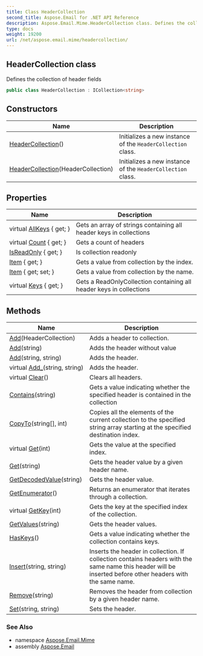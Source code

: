 ```yaml
---
title: Class HeaderCollection
second_title: Aspose.Email for .NET API Reference
description: Aspose.Email.Mime.HeaderCollection class. Defines the collection of header fields
type: docs
weight: 19200
url: /net/aspose.email.mime/headercollection/
---
```

## HeaderCollection class

Defines the collection of header fields

```csharp
public class HeaderCollection : ICollection<string>
```

## Constructors

| Name | Description |
| --- | --- |
| [HeaderCollection](headercollection/#constructor)() | Initializes a new instance of the `HeaderCollection` class. |
| [HeaderCollection](headercollection/#constructor_1)(HeaderCollection) | Initializes a new instance of the `HeaderCollection` class. |

## Properties

| Name | Description |
| --- | --- |
| virtual [AllKeys](../../aspose.email.mime/headercollection/allkeys/) { get; } | Gets an array of strings containing all header keys in collections |
| virtual [Count](../../aspose.email.mime/headercollection/count/) { get; } | Gets a count of headers |
| [IsReadOnly](../../aspose.email.mime/headercollection/isreadonly/) { get; } | Is collection readonly |
| [Item](../../aspose.email.mime/headercollection/item/) { get; } | Gets a value from collection by the index. |
| [Item](../../aspose.email.mime/headercollection/item/) { get; set; } | Gets a value from collection by the name. |
| virtual [Keys](../../aspose.email.mime/headercollection/keys/) { get; } | Gets a ReadOnlyCollection containing all header keys in collections |

## Methods

| Name | Description |
| --- | --- |
| [Add](../../aspose.email.mime/headercollection/add/#add)(HeaderCollection) | Adds a header to collection. |
| [Add](../../aspose.email.mime/headercollection/add/#add_1)(string) | Adds the header without value |
| [Add](../../aspose.email.mime/headercollection/add/#add_2)(string, string) | Adds the header. |
| virtual [Add_](../../aspose.email.mime/headercollection/add_/)(string, string) | Adds the header. |
| virtual [Clear](../../aspose.email.mime/headercollection/clear/)() | Clears all headers. |
| [Contains](../../aspose.email.mime/headercollection/contains/)(string) | Gets a value indicating whether the specified header is contained in the collection |
| [CopyTo](../../aspose.email.mime/headercollection/copyto/)(string[], int) | Copies all the elements of the current collection to the specified string array starting at the specified destination index. |
| virtual [Get](../../aspose.email.mime/headercollection/get/#get)(int) | Gets the value at the specified index. |
| [Get](../../aspose.email.mime/headercollection/get/#get_1)(string) | Gets the header value by a given header name. |
| [GetDecodedValue](../../aspose.email.mime/headercollection/getdecodedvalue/)(string) | Gets the header value. |
| [GetEnumerator](../../aspose.email.mime/headercollection/getenumerator/)() | Returns an enumerator that iterates through a collection. |
| virtual [GetKey](../../aspose.email.mime/headercollection/getkey/)(int) | Gets the key at the specified index of the collection. |
| [GetValues](../../aspose.email.mime/headercollection/getvalues/)(string) | Gets the header values. |
| [HasKeys](../../aspose.email.mime/headercollection/haskeys/)() | Gets a value indicating whether the collection contains keys. |
| [Insert](../../aspose.email.mime/headercollection/insert/)(string, string) | Inserts the header in collection. If collection contains headers with the same name this header will be inserted before other headers with the same name. |
| [Remove](../../aspose.email.mime/headercollection/remove/)(string) | Removes the header from collection by a given header name. |
| [Set](../../aspose.email.mime/headercollection/set/)(string, string) | Sets the header. |

### See Also

* namespace [Aspose.Email.Mime](../../aspose.email.mime/)
* assembly [Aspose.Email](../../)


